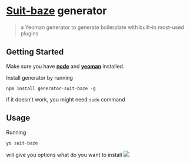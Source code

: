 # [Suit-baze](https://github.com/suitmedia/suit-baze) generator


> a Yeoman generator to generate boilerplate with built-in most-used plugins

## Getting Started

Make sure you have **[node](http://nodejs.org/download/)** and **[yeoman](http://yeoman.io/)** installed.


Install generator by running
```
npm install generator-suit-baze -g
```
if it doesn't work, you might need `sudo` command

## Usage

Running
```
yo suit-baze
```
will give you options what do you want to install
![](http://oi66.tinypic.com/2r3ecfs.jpg)
